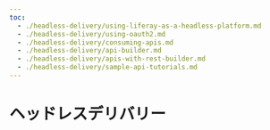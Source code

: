 ```yaml
---
toc:
  - ./headless-delivery/using-liferay-as-a-headless-platform.md
  - ./headless-delivery/using-oauth2.md
  - ./headless-delivery/consuming-apis.md
  - ./headless-delivery/api-builder.md
  - ./headless-delivery/apis-with-rest-builder.md
  - ./headless-delivery/sample-api-tutorials.md
---
```

# ヘッドレスデリバリー

